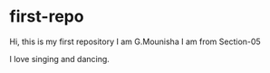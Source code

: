 # first-repo
Hi, this is my first repository
I am G.Mounisha I am from Section-05

I love singing and dancing.